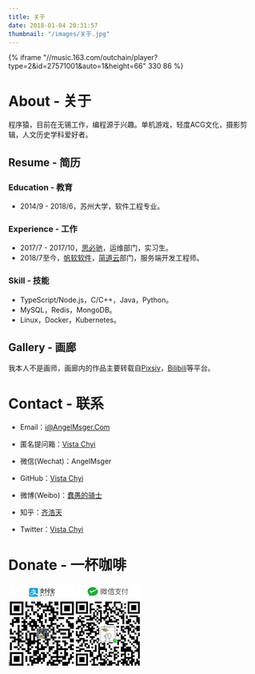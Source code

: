 ```yaml
---
title: 关于
date: 2018-01-04 20:31:57
thumbnail: "/images/关于.jpg"
---
```

{% iframe "//music.163.com/outchain/player?type=2&id=27571001&auto=1&height=66" 330 86 %}
# About - 关于
程序猿，目前在无锡工作，编程源于兴趣。单机游戏，轻度ACG文化，摄影剪辑，人文历史学科爱好者。

## Resume - 简历

### Education - 教育

- 2014/9 - 2018/6，苏州大学，软件工程专业。

### Experience - 工作

- 2017/7 - 2017/10，[思必驰](http://www.aispeech.com/)，运维部门，实习生。
- 2018/7至今，[帆软软件](https://www.fanruan.com/)，[简道云](https://www.jiandaoyun.com/)部门，服务端开发工程师。

### Skill - 技能

- TypeScript/Node.js，C/C++，Java，Python。
- MySQL，Redis，MongoDB。
- Linux，Docker，Kubernetes。

## Gallery - 画廊

我本人不是画师，画廊内的作品主要转载自[Pixsiv](https://www.pixiv.net/)，[Bilibili](https://www.bilibili.com)等平台。

# Contact - 联系
- Email：[i@AngelMsger.Com](mailto:i@angelmsger.com)

- 匿名提问箱：[Vista Chyi](https://peing.net/zh-CN/angelmsger)

- 微信(Wechat)：AngelMsger

- GitHub：[Vista Chyi](https://github.com/AngelMsger)

- 微博(Weibo)：[蠢愚的骑士](https://weibo.com/angelmsger)

- 知乎：[齐浩天](https://www.zhihu.com/people/angelmsger)

- Twitter：[Vista Chyi](https://twitter.com/AngelMsger)

# Donate - 一杯咖啡
i![支付宝](alipay.jpg) ![微信](wechat.jpg)
